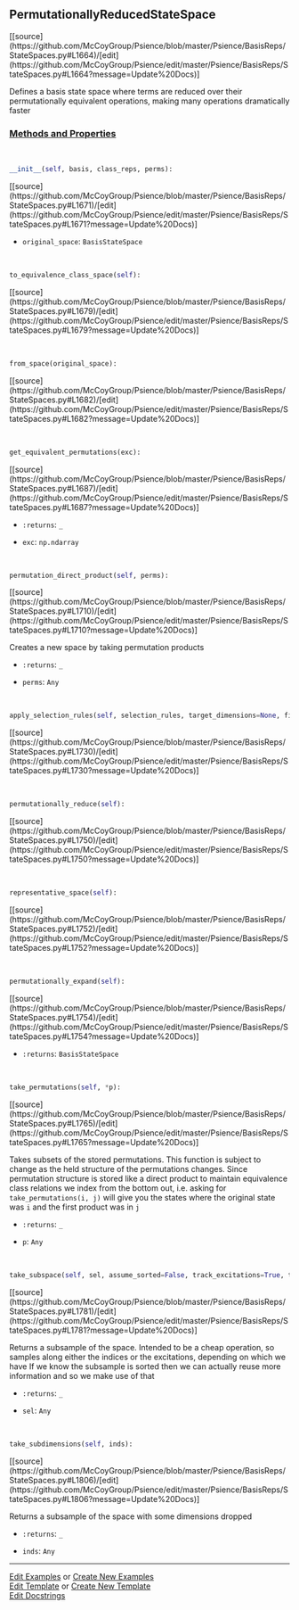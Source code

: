## <a id="Psience.BasisReps.StateSpaces.PermutationallyReducedStateSpace">PermutationallyReducedStateSpace</a> 
<div class="docs-source-link" markdown="1">
[[source](https://github.com/McCoyGroup/Psience/blob/master/Psience/BasisReps/StateSpaces.py#L1664)/[edit](https://github.com/McCoyGroup/Psience/edit/master/Psience/BasisReps/StateSpaces.py#L1664?message=Update%20Docs)]
</div>

Defines a basis state space where terms are reduced over their
permutationally equivalent operations, making many operations
dramatically faster

<div class="collapsible-section">
 <div class="collapsible-section collapsible-section-header" markdown="1">
 
### <a class="collapse-link" data-toggle="collapse" href="#methods">Methods and Properties</a> <a class="float-right" data-toggle="collapse" href="#methods"><i class="fa fa-chevron-down"></i></a>

 </div>
 <div class="collapsible-section collapsible-section-body collapse" id="methods" markdown="1">

<a id="Psience.BasisReps.StateSpaces.PermutationallyReducedStateSpace.__init__" class="docs-object-method">&nbsp;</a> 
```python
__init__(self, basis, class_reps, perms): 
```
<div class="docs-source-link" markdown="1">
[[source](https://github.com/McCoyGroup/Psience/blob/master/Psience/BasisReps/StateSpaces.py#L1671)/[edit](https://github.com/McCoyGroup/Psience/edit/master/Psience/BasisReps/StateSpaces.py#L1671?message=Update%20Docs)]
</div>


- `original_space`: `BasisStateSpace`
    >

<a id="Psience.BasisReps.StateSpaces.PermutationallyReducedStateSpace.to_equivalence_class_space" class="docs-object-method">&nbsp;</a> 
```python
to_equivalence_class_space(self): 
```
<div class="docs-source-link" markdown="1">
[[source](https://github.com/McCoyGroup/Psience/blob/master/Psience/BasisReps/StateSpaces.py#L1679)/[edit](https://github.com/McCoyGroup/Psience/edit/master/Psience/BasisReps/StateSpaces.py#L1679?message=Update%20Docs)]
</div>

<a id="Psience.BasisReps.StateSpaces.PermutationallyReducedStateSpace.from_space" class="docs-object-method">&nbsp;</a> 
```python
from_space(original_space): 
```
<div class="docs-source-link" markdown="1">
[[source](https://github.com/McCoyGroup/Psience/blob/master/Psience/BasisReps/StateSpaces.py#L1682)/[edit](https://github.com/McCoyGroup/Psience/edit/master/Psience/BasisReps/StateSpaces.py#L1682?message=Update%20Docs)]
</div>

<a id="Psience.BasisReps.StateSpaces.PermutationallyReducedStateSpace.get_equivalent_permutations" class="docs-object-method">&nbsp;</a> 
```python
get_equivalent_permutations(exc): 
```
<div class="docs-source-link" markdown="1">
[[source](https://github.com/McCoyGroup/Psience/blob/master/Psience/BasisReps/StateSpaces.py#L1687)/[edit](https://github.com/McCoyGroup/Psience/edit/master/Psience/BasisReps/StateSpaces.py#L1687?message=Update%20Docs)]
</div>


- `:returns`: `_`
    >
- `exc`: `np.ndarray`
    >

<a id="Psience.BasisReps.StateSpaces.PermutationallyReducedStateSpace.permutation_direct_product" class="docs-object-method">&nbsp;</a> 
```python
permutation_direct_product(self, perms): 
```
<div class="docs-source-link" markdown="1">
[[source](https://github.com/McCoyGroup/Psience/blob/master/Psience/BasisReps/StateSpaces.py#L1710)/[edit](https://github.com/McCoyGroup/Psience/edit/master/Psience/BasisReps/StateSpaces.py#L1710?message=Update%20Docs)]
</div>

Creates a new space by taking permutation products
- `:returns`: `_`
    >
- `perms`: `Any`
    >

<a id="Psience.BasisReps.StateSpaces.PermutationallyReducedStateSpace.apply_selection_rules" class="docs-object-method">&nbsp;</a> 
```python
apply_selection_rules(self, selection_rules, target_dimensions=None, filter_space=None, parallelizer=None, logger=None, iterations=1, new_state_space_class=None): 
```
<div class="docs-source-link" markdown="1">
[[source](https://github.com/McCoyGroup/Psience/blob/master/Psience/BasisReps/StateSpaces.py#L1730)/[edit](https://github.com/McCoyGroup/Psience/edit/master/Psience/BasisReps/StateSpaces.py#L1730?message=Update%20Docs)]
</div>

<a id="Psience.BasisReps.StateSpaces.PermutationallyReducedStateSpace.permutationally_reduce" class="docs-object-method">&nbsp;</a> 
```python
permutationally_reduce(self): 
```
<div class="docs-source-link" markdown="1">
[[source](https://github.com/McCoyGroup/Psience/blob/master/Psience/BasisReps/StateSpaces.py#L1750)/[edit](https://github.com/McCoyGroup/Psience/edit/master/Psience/BasisReps/StateSpaces.py#L1750?message=Update%20Docs)]
</div>

<a id="Psience.BasisReps.StateSpaces.PermutationallyReducedStateSpace.representative_space" class="docs-object-method">&nbsp;</a> 
```python
representative_space(self): 
```
<div class="docs-source-link" markdown="1">
[[source](https://github.com/McCoyGroup/Psience/blob/master/Psience/BasisReps/StateSpaces.py#L1752)/[edit](https://github.com/McCoyGroup/Psience/edit/master/Psience/BasisReps/StateSpaces.py#L1752?message=Update%20Docs)]
</div>

<a id="Psience.BasisReps.StateSpaces.PermutationallyReducedStateSpace.permutationally_expand" class="docs-object-method">&nbsp;</a> 
```python
permutationally_expand(self): 
```
<div class="docs-source-link" markdown="1">
[[source](https://github.com/McCoyGroup/Psience/blob/master/Psience/BasisReps/StateSpaces.py#L1754)/[edit](https://github.com/McCoyGroup/Psience/edit/master/Psience/BasisReps/StateSpaces.py#L1754?message=Update%20Docs)]
</div>


- `:returns`: `BasisStateSpace`
    >

<a id="Psience.BasisReps.StateSpaces.PermutationallyReducedStateSpace.take_permutations" class="docs-object-method">&nbsp;</a> 
```python
take_permutations(self, *p): 
```
<div class="docs-source-link" markdown="1">
[[source](https://github.com/McCoyGroup/Psience/blob/master/Psience/BasisReps/StateSpaces.py#L1765)/[edit](https://github.com/McCoyGroup/Psience/edit/master/Psience/BasisReps/StateSpaces.py#L1765?message=Update%20Docs)]
</div>

Takes subsets of the stored permutations.
This function is subject to change as the held structure of the permutations
changes.
Since permutation structure is stored like a direct product to maintain equivalence
class relations we index from the bottom out, i.e. asking for `take_permutations(i, j)`
will give you the states where the original state was `i` and the first product was in `j`
- `:returns`: `_`
    >
- `p`: `Any`
    >

<a id="Psience.BasisReps.StateSpaces.PermutationallyReducedStateSpace.take_subspace" class="docs-object-method">&nbsp;</a> 
```python
take_subspace(self, sel, assume_sorted=False, track_excitations=True, track_indices=True): 
```
<div class="docs-source-link" markdown="1">
[[source](https://github.com/McCoyGroup/Psience/blob/master/Psience/BasisReps/StateSpaces.py#L1781)/[edit](https://github.com/McCoyGroup/Psience/edit/master/Psience/BasisReps/StateSpaces.py#L1781?message=Update%20Docs)]
</div>

Returns a subsample of the space.
Intended to be a cheap operation, so samples
along either the indices or the excitations, depending
on which we have
If we know the subsample is sorted then we can actually reuse more information
and so we make use of that
- `:returns`: `_`
    >
- `sel`: `Any`
    >

<a id="Psience.BasisReps.StateSpaces.PermutationallyReducedStateSpace.take_subdimensions" class="docs-object-method">&nbsp;</a> 
```python
take_subdimensions(self, inds): 
```
<div class="docs-source-link" markdown="1">
[[source](https://github.com/McCoyGroup/Psience/blob/master/Psience/BasisReps/StateSpaces.py#L1806)/[edit](https://github.com/McCoyGroup/Psience/edit/master/Psience/BasisReps/StateSpaces.py#L1806?message=Update%20Docs)]
</div>

Returns a subsample of the space with some dimensions
dropped
- `:returns`: `_`
    >
- `inds`: `Any`
    >

 </div>
</div>






___

[Edit Examples](https://github.com/McCoyGroup/Psience/edit/gh-pages/ci/examples/Psience/BasisReps/StateSpaces/PermutationallyReducedStateSpace.md) or 
[Create New Examples](https://github.com/McCoyGroup/Psience/new/gh-pages/?filename=ci/examples/Psience/BasisReps/StateSpaces/PermutationallyReducedStateSpace.md) <br/>
[Edit Template](https://github.com/McCoyGroup/Psience/edit/gh-pages/ci/docs/Psience/BasisReps/StateSpaces/PermutationallyReducedStateSpace.md) or 
[Create New Template](https://github.com/McCoyGroup/Psience/new/gh-pages/?filename=ci/docs/templates/Psience/BasisReps/StateSpaces/PermutationallyReducedStateSpace.md) <br/>
[Edit Docstrings](https://github.com/McCoyGroup/Psience/edit/master/Psience/BasisReps/StateSpaces.py#L1664?message=Update%20Docs)